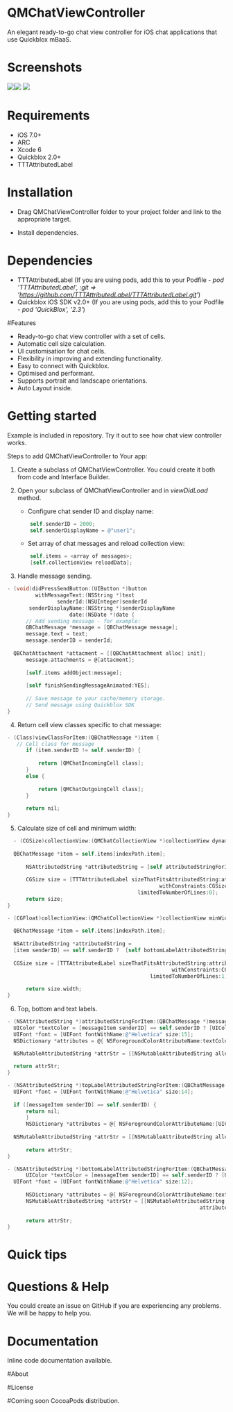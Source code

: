 # QMChatViewController
An elegant ready-to-go chat view controller for iOS chat applications that use Quickblox mBaaS.

# Screenshots
![](Screenshots/screenshot1.png)![](Screenshots/screenshot3.png)
![](Screenshots/screenshot2.png)

# Requirements
- iOS 7.0+
- ARC
- Xcode 6
- Quickblox 2.0+
- TTTAttributedLabel

# Installation
* Drag QMChatViewController folder to your project folder and link to the appropriate target.

* Install dependencies.

# Dependencies
- TTTAttributedLabel (If you are using pods, add this to your Podfile - *pod 'TTTAttributedLabel', :git => 'https://github.com/TTTAttributedLabel/TTTAttributedLabel.git'*)
- Quickblox iOS SDK v2.0+ (If you are using pods, add this to your Podfile - *pod 'QuickBlox', '2.3'*)


#Features
- Ready-to-go chat view controller with a set of cells.
- Automatic cell size calculation.
- UI customisation  for chat cells.
- Flexibility in improving and extending functionality.
- Easy to connect with Quickblox.
- Optimised and performant.
- Supports portrait and landscape orientations.
- Auto Layout inside.

# Getting started
Example is included in repository. Try it out to see how chat view controller works.

Steps to add QMChatViewController to Your app:

1. Create a subclass of QMChatViewController. You could create it both from code and Interface Builder.
2. Open your subclass of QMChatViewController and in *viewDidLoad* method. 
    * Configure chat sender ID and display name:

	````objective-c
    	self.senderID = 2000;
    	self.senderDisplayName = @"user1";
	````

    * Set array of chat messages and reload collection view:

	````objective-c
    	self.items = <array of messages>;
    	[self.collectionView reloadData];
	````    

3. Handle message sending.

  ````objective-c
- (void)didPressSendButton:(UIButton *)button
           withMessageText:(NSString *)text
                  senderId:(NSUInteger)senderId
         senderDisplayName:(NSString *)senderDisplayName
                      date:(NSDate *)date {
    	// Add sending message - for example:
    	QBChatMessage *message = [QBChatMessage message];
    	message.text = text;
    	message.senderID = senderId;
    
	QBChatAttachment *attacment = [[QBChatAttachment alloc] init];
    	message.attachments = @[attacment];
    
    	[self.items addObject:message];
    
    	[self finishSendingMessageAnimated:YES];
    
     	// Save message to your cache/memory storage.                     
     	// Send message using Quickblox SDK
}
  ````

4. Return cell view classes specific to chat message:

  ````objective-c
- (Class)viewClassForItem:(QBChatMessage *)item {
	 // Cell class for message
        if (item.senderID != self.senderID) {
            
            return [QMChatIncomingCell class];
        }
        else {
            
            return [QMChatOutgoingCell class];
        }
    
    	return nil;
}
  ````
  
5. Calculate size of cell and minimum width:

  ````objective-c
	- (CGSize)collectionView:(QMChatCollectionView *)collectionView dynamicSizeAtIndexPath:(NSIndexPath 	*)indexPath maxWidth:(CGFloat)maxWidth {
    
	QBChatMessage *item = self.items[indexPath.item];
    
    	NSAttributedString *attributedString = [self attributedStringForItem:item];
    
    	CGSize size = [TTTAttributedLabel sizeThatFitsAttributedString:attributedString
	                                               withConstraints:CGSizeMake(maxWidth, MAXFLOAT)
        	                                limitedToNumberOfLines:0];
    	return size;
}

- (CGFloat)collectionView:(QMChatCollectionView *)collectionView minWidthAtIndexPath:(NSIndexPath *)indexPath {
    
	QBChatMessage *item = self.items[indexPath.item];
    
	NSAttributedString *attributedString =
	[item senderID] == self.senderID ?  [self bottomLabelAttributedStringForItem:item] : [self topLabelAttributedStringForItem:item];
    
	CGSize size = [TTTAttributedLabel sizeThatFitsAttributedString:attributedString
                                                       withConstraints:CGSizeMake(1000, 10000)
                                                limitedToNumberOfLines:1];
    
    	return size.width;
}
  ````

6. Top, bottom and text labels.

  ````objective-c
- (NSAttributedString *)attributedStringForItem:(QBChatMessage *)messageItem {
	UIColor *textColor = [messageItem senderID] == self.senderID ? [UIColor whiteColor] : [UIColor colorWithWhite:0.290 alpha:1.000];
	UIFont *font = [UIFont fontWithName:@"Helvetica" size:15];
	NSDictionary *attributes = @{ NSForegroundColorAttributeName:textColor, NSFontAttributeName:font};

	NSMutableAttributedString *attrStr = [[NSMutableAttributedString alloc] initWithString:messageItem.text attributes:attributes];
    
	return attrStr;
}

- (NSAttributedString *)topLabelAttributedStringForItem:(QBChatMessage *)messageItem {
	UIFont *font = [UIFont fontWithName:@"Helvetica" size:14];
    
	if ([messageItem senderID] == self.senderID) {
	    return nil;
    	}
    	NSDictionary *attributes = @{ NSForegroundColorAttributeName:[UIColor colorWithRed:0.184 green:0.467 blue:0.733 alpha:1.000], NSFontAttributeName:font};
    
	NSMutableAttributedString *attrStr = [[NSMutableAttributedString alloc] initWithString:messageItem.senderNick attributes:attributes];
    
    	return attrStr;
}

- (NSAttributedString *)bottomLabelAttributedStringForItem:(QBChatMessage *)messageItem {
    	UIColor *textColor = [messageItem senderID] == self.senderID ? [UIColor colorWithWhite:1.000 alpha:0.510] : [UIColor colorWithWhite:0.000 alpha:0.490];
	UIFont *font = [UIFont fontWithName:@"Helvetica" size:12];
    
    	NSDictionary *attributes = @{ NSForegroundColorAttributeName:textColor, NSFontAttributeName:font};
    	NSMutableAttributedString *attrStr = [[NSMutableAttributedString alloc] initWithString:[messageItem.dateSent description]
                                           					    attributes:attributes];
    
    	return attrStr;
}
  ````

# Quick tips

# Questions & Help
You could create an issue on GitHub if you are experiencing any problems. We will be happy to help you.

# Documentation
Inline code documentation available.

#About

#License

#Coming soon
CocoaPods distribution.

